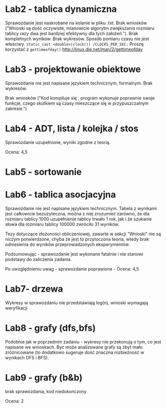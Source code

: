 # Lab2 - tablica dynamiczna

Sprawozdanie jest naskrobane na kolanie w pliku .txt.
Brak wniosków ("Wnioski są dość oczywiste, mianowicie algorytm zwiększania rozmiaru tablicy razy dwa jest bardziej efektywny dla tych założeń.").
Brak kompletnych wyników.
Brak wykresów.
Sposób pomiaru czasu nie jest właściwy.
``static_cast <double>(clock()) /CLOCKS_PER_SEC;``
Proszę korzystać z ``gettimeofday()`` http://linux.die.net/man/2/gettimeofday

# Lab3 - projektowanie obiektowe

Sprawozdanie nie jest napisane językiem technicznym, formalnym. Brak wykresów.

Brak wniosków ("Kod kompiluje się , program wykonuje poprawnie swoje funkcje, czego skutkiem są
czasy mieszczące się w przypuszczalnym zakresie.")

# Lab4 - ADT, lista / kolejka / stos

Sprawozdanie uzupełnione, wyniki zgodne z teorią.

Ocena: 4,5

# Lab5 - sortowanie

# Lab6 - tablica asocjacyjna

Sprawozdanie nie jest napisane językiem technicznym.
Tabela z wynikami jest całkowicie bezużyteczna, można z niej zrozumieć zarówno,
że dla rozmiaru tablicy 1000 uzupełnienie tablicy trwało 1 rok, jak i że szukanie
słowa dla rozmiaru tablicy 100000 zwróciło 31 wyników.

Tezy dotyczące złożoności obliczeniowej, zawarte w sekcji "Wnioski" nie są niczym
potwierdzone, chyba że jest to przytoczona teoria, wtedy brak odniesienia do
wyników przeprowadzonych eksperymentów.

Podsumowując - sprawozdanie jest wykonane fatalnie i nie stanowi podstawy do
zaliczenia zadania.

Po uwzględnieniu uwag - sprawozdanie poprawione - Ocena: 4,5

# Lab7- drzewa

Wykresy w sprawozdaniu nie przedstawiają log(n), wnioski wymagają weryfikacji

# Lab8 - grafy (dfs,bfs)

Podobnie jak w poprzednim zadaniu - wykresy nie przekonują o tym, co jest napisane
we wnioskach. Być może analizowane grafy są zbyt mało zróżnicowane (to dodatkowo
  sugeruje dość znaczna rozbieżność w wynikach DFS i BFS).

# Lab9 - grafy (b&b)

brak sprawozdania, kod niedokonczony

Ocena: 2
